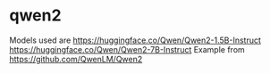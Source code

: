 # qwen2

Models used are https://huggingface.co/Qwen/Qwen2-1.5B-Instruct https://huggingface.co/Qwen/Qwen2-7B-Instruct
Example from https://github.com/QwenLM/Qwen2

